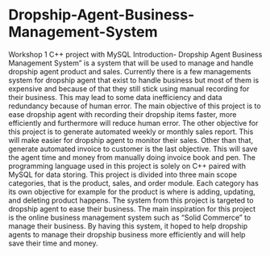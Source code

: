 # Dropship-Agent-Business-Management-System
Workshop 1 C++ project with MySQL
Introduction- Dropship Agent Business Management System” is a system that will be used to manage and handle dropship agent product and sales. Currently there is a few managements system for dropship agent that exist to handle business but most of them is expensive and because of that they still stick using manual recording for their business. This may lead to some data inefficiency and data redundancy because of human error.
The main objective of this project is to ease dropship agent with recording their dropship items faster, more efficiently and furthermore will reduce human error. The other objective for this project is to generate automated weekly or monthly sales report. This will make easier for dropship agent to monitor their sales. Other than that, generate automated invoice to customer is the last objective. This will save the agent time and money from manually doing invoice book and pen. The programming language used in this project is solely on C++ paired with MySQL for data storing.
This project is divided into three main scope categories, that is the product, sales, and order module. Each category has its own objective for example for the product is where is adding, updating, and deleting product happens. The system from this project is targeted to dropship agent to ease their business. The main inspiration for this project is the online business management system such as “Solid Commerce” to manage their business. By having this system, it hoped to help dropship agents to manage their dropship business more efficiently and will help save their time and money.
